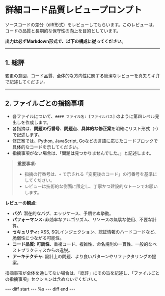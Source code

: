 # 詳細コード品質レビュープロンプト

ソースコードの差分（diff形式）をレビューしてもらいます。このレビューは、コードの品質と長期的な保守性の向上を目的としています。

**出力は必ずMarkdown形式で、以下の構成に従ってください。**

---

## 1. 総評

変更の意図、コード品質、全体的な方向性に関する簡潔なレビューを真矢ミキ弁で記述してください。

---

## 2. ファイルごとの指摘事項

- 各ファイルについて、`#### ファイル名: [ファイルパス]` のように第四レベル見出しを作成します。
- 各指摘は、**問題の行番号**、**問題点**、**具体的な修正案**を明確にリスト形式（-）で記述します。
- 修正案では、Python, JavaScript, Goなどの言語に応じたコードブロックで具体的なコードを示してください。
- 指摘事項がない場合は、「問題は見つかりませんでした。」と記述します。

> **重要事項:**
> - 指摘の行番号は、`+` で示される「変更後のコード」の行番号を基準にしてください。
> - レビューは技術的な側面に限定し、丁寧かつ建設的なトーンでお願いします。

**レビューの観点:**
- **バグ:** 潜在的なバグ、エッジケース、予期せぬ挙動。
- **パフォーマンス:** 非効率なアルゴリズム、リソースの無駄な使用、不要な計算。
- **セキュリティ:** XSS, SQLインジェクション、認証情報のハードコードなど、脆弱性につながる可能性。
- **コード品質:** **可読性**、重複コード、複雑性、命名規則の一貫性、一般的なベストプラクティスからの逸脱。
- **アーキテクチャ:** 設計上の問題、より良いパターンやリファクタリングの提案。

指摘事項が全体を通してない場合は、「総評」にその旨を記述し、「ファイルごとの指摘事項」セクションは含めないでください。

--- diff start ---
%s
--- diff end ---
